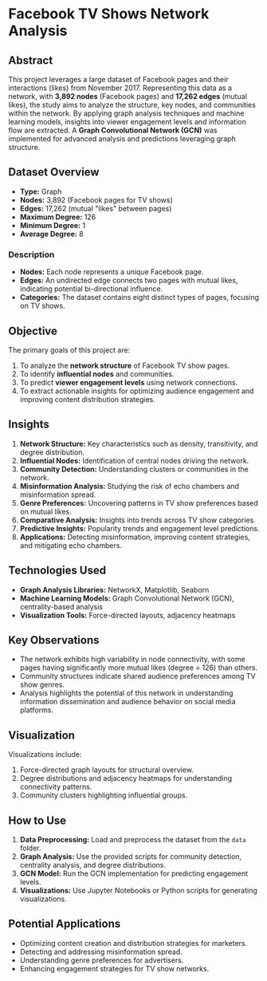 # Facebook TV Shows Network Analysis  

## **Abstract**  
This project leverages a large dataset of Facebook pages and their interactions (likes) from November 2017. Representing this data as a network, with **3,892 nodes** (Facebook pages) and **17,262 edges** (mutual likes), the study aims to analyze the structure, key nodes, and communities within the network. By applying graph analysis techniques and machine learning models, insights into viewer engagement levels and information flow are extracted. A **Graph Convolutional Network (GCN)** was implemented for advanced analysis and predictions leveraging graph structure.  

## **Dataset Overview**  
- **Type:** Graph  
- **Nodes:** 3,892 (Facebook pages for TV shows)  
- **Edges:** 17,262 (mutual "likes" between pages)  
- **Maximum Degree:** 126  
- **Minimum Degree:** 1  
- **Average Degree:** 8  

### **Description**  
- **Nodes:** Each node represents a unique Facebook page.  
- **Edges:** An undirected edge connects two pages with mutual likes, indicating potential bi-directional influence.  
- **Categories:** The dataset contains eight distinct types of pages, focusing on TV shows.  

## **Objective**  
The primary goals of this project are:  
1. To analyze the **network structure** of Facebook TV show pages.  
2. To identify **influential nodes** and communities.  
3. To predict **viewer engagement levels** using network connections.  
4. To extract actionable insights for optimizing audience engagement and improving content distribution strategies.  

## **Insights**  
1. **Network Structure:** Key characteristics such as density, transitivity, and degree distribution.  
2. **Influential Nodes:** Identification of central nodes driving the network.  
3. **Community Detection:** Understanding clusters or communities in the network.  
4. **Misinformation Analysis:** Studying the risk of echo chambers and misinformation spread.  
5. **Genre Preferences:** Uncovering patterns in TV show preferences based on mutual likes.  
6. **Comparative Analysis:** Insights into trends across TV show categories.  
7. **Predictive Insights:** Popularity trends and engagement level predictions.  
8. **Applications:** Detecting misinformation, improving content strategies, and mitigating echo chambers.  

## **Technologies Used**  
- **Graph Analysis Libraries:** NetworkX, Matplotlib, Seaborn  
- **Machine Learning Models:** Graph Convolutional Network (GCN), centrality-based analysis  
- **Visualization Tools:** Force-directed layouts, adjacency heatmaps  

## **Key Observations**  
- The network exhibits high variability in node connectivity, with some pages having significantly more mutual likes (degree = 126) than others.  
- Community structures indicate shared audience preferences among TV show genres.  
- Analysis highlights the potential of this network in understanding information dissemination and audience behavior on social media platforms.  

## **Visualization**  
Visualizations include:  
1. Force-directed graph layouts for structural overview.  
2. Degree distributions and adjacency heatmaps for understanding connectivity patterns.  
3. Community clusters highlighting influential groups.  

## **How to Use**  
1. **Data Preprocessing:** Load and preprocess the dataset from the `data` folder.  
2. **Graph Analysis:** Use the provided scripts for community detection, centrality analysis, and degree distributions.  
3. **GCN Model:** Run the GCN implementation for predicting engagement levels.  
4. **Visualizations:** Use Jupyter Notebooks or Python scripts for generating visualizations.  

## **Potential Applications**  
- Optimizing content creation and distribution strategies for marketers.  
- Detecting and addressing misinformation spread.  
- Understanding genre preferences for advertisers.  
- Enhancing engagement strategies for TV show networks.  
